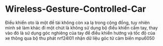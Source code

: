 # Wireless-Gesture-Controlled-Car
Điều khiển oto là một đề tài không còn xa lạ trong cộng đồng, tuy nhiên mình sẽ làm khác đi một chút là không sử dụng bộ điều khiển cầm tay, thay vào đó là sử dụng góc nghiêng của tay để điều khiển hướng và tốc độ của xe thông qua bộ thu phát nrf24l01 nhận dữ liệu góc từ cảm biến mpu6050
